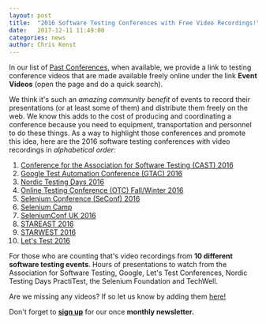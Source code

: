 ```yaml
---
layout: post
title:  "2016 Software Testing Conferences with Free Video Recordings!"
date:   2017-12-11 11:49:00
categories: news
author: Chris Kenst
---
```


In our list of <a href="/past" target="_blank">Past Conferences</a>, when available, we provide a link to testing conference videos that are made available freely online under the link **Event Videos** (open the page and do a quick search).

We think it's such an *amazing community benefit* of events to record their presentations (or at least some of them) and distribute them freely on the web. We know this adds to the cost of producing and coordinating a conference because you need to equipment, transportation and personnel to do these things. As a way to highlight those conferences and promote this idea, here are the 2016 software testing conferences with video recordings in *alphabetical order*:

1. <a href="https://www.youtube.com/playlist?list=PLQB4l9iafcenrrgbI81-4zKmBA54-TOaK" target="_blank">Conference for the Association for Software Testing (CAST) 2016</a>
2. <a href="https://developers.google.com/google-test-automation-conference/2016/presentations" target="_blank">Google Test Automation Conference (GTAC) 2016</a>
3. <a href="https://www.youtube.com/playlist?list=PLF_V0R0nbO9xg0U47xwAJVRMbXCiD6Noj" target="_blank">Nordic Testing Days 2016</a>
4. <a href="https://www.youtube.com/playlist?list=PLg74w4qP0mfG6dxeLw8vrHQGu9Yt4gwp-" target="_blank">Online Testing Conference (OTC) Fall/Winter 2016</a>
5. <a href="https://www.youtube.com/watch?v=MZ_wEaLRW-o&list=PL9Z-JgiTsOYTd-lsY6fC4zCMLXk1bFzxo" target="_blank">Selenium Conference (SeConf) 2016</a>
6. <a href="https://www.youtube.com/watch?v=mwSOmFNWFZU&list=PL4Xdj6CMk6HSfO7ejBQO44KYLX0JvT5YS" target="_blank">Selenium Camp</a>
7. <a href="https://www.youtube.com/playlist?list=PLPJWVzLeEy93T9EBvfn9KAmrYYez3oGcD" target="_blank">SeleniumConf UK 2016</a>
8. <a href="https://www.youtube.com/playlist?list=PLk81My95-GE-WxT-xwx0YZZMRaOhMY-O4" target="_blank">STAREAST 2016</a>
9. <a href="https://www.youtube.com/playlist?list=PLk81My95-GE9PnMmosaQooWspv5MpjZqD" target="_blank">STARWEST 2016</a>
10. <a href="https://www.youtube.com/playlist?list=PLivwWUkejHHNv6cXdwpp9UoDoIpbfWemj" target="_blank">Let's Test 2016</a>

For those who are counting that's video recordings from **10 different software testing events**. Hours of presentations to watch from the Association for Software Testing, Google, Let's Test Conferences, Nordic Testing Days PractiTest, the Selenium Foundation and TechWell.

Are we missing any videos? If so let us know by adding them <a href="https://github.com/TestingConferences/testingconferences.github.io/blob/master/_data/past.yml" target="_blank">here!</a>

Don't forget to **[sign up](http://eepurl.com/c4paYT)** for our once **monthly newsletter.**
